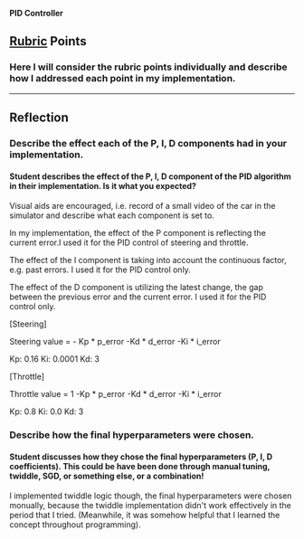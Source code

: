 **PID Controller**

## [Rubric](https://review.udacity.com/#!/rubrics/824/view) Points
### Here I will consider the rubric points individually and describe how I addressed each point in my implementation.  

---

## Reflection

### Describe the effect each of the P, I, D components had in your implementation.

#### Student describes the effect of the P, I, D component of the PID algorithm in their implementation. Is it what you expected?
Visual aids are encouraged, i.e. record of a small video of the car in the simulator and describe what each component is set to.

In my implementation, the effect of the P component is reflecting the current error.I used it for the PID control of steering and throttle.

The effect of the I component is taking into account the continuous factor, e.g. past errors. I used it for the PID control only.

The effect of the D component is utilizing the latest change, the gap between the previous error and the current error. I used it for the PID control only.

[Steering]

Steering value = - Kp * p_error -Kd * d_error -Ki * i_error

Kp: 0.16
Ki: 0.0001
Kd: 3

[Throttle]

Throttle value = 1 -Kp * p_error -Kd * d_error -Ki * i_error

Kp: 0.8
Ki: 0.0
Kd: 3

### Describe how the final hyperparameters were chosen.

#### Student discusses how they chose the final hyperparameters (P, I, D coefficients). This could be have been done through manual tuning, twiddle, SGD, or something else, or a combination!

I implemented twiddle logic though, the final hyperparameters were chosen monually, because the twiddle implementation didn't work effectively in the period that I tried.
(Meanwhile, it was somehow helpful that I learned the concept throughout programming).


